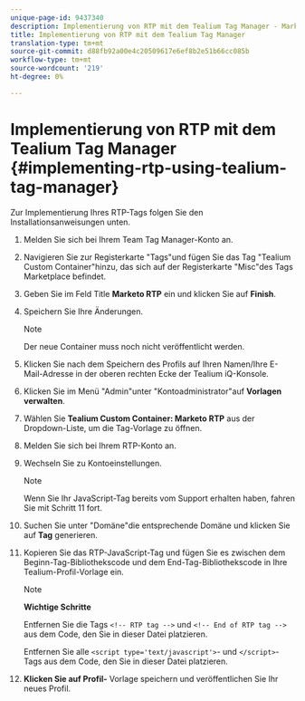 ```yaml
---
unique-page-id: 9437340
description: Implementierung von RTP mit dem Tealium Tag Manager - MarketingTo Docs - Produktdokumentation
title: Implementierung von RTP mit dem Tealium Tag Manager
translation-type: tm+mt
source-git-commit: d88fb92a00e4c20509617e6ef8b2e51b66cc085b
workflow-type: tm+mt
source-wordcount: '219'
ht-degree: 0%

---
```



# Implementierung von RTP mit dem Tealium Tag Manager {#implementing-rtp-using-tealium-tag-manager}

Zur Implementierung Ihres RTP-Tags folgen Sie den Installationsanweisungen unten.

1. Melden Sie sich bei Ihrem Team Tag Manager-Konto an.
1. Navigieren Sie zur Registerkarte &quot;Tags&quot;und fügen Sie das Tag &quot;Tealium Custom Container&quot;hinzu, das sich auf der Registerkarte &quot;Misc&quot;des Tags Marketplace befindet.
1. Geben Sie im Feld Title **Marketo RTP** ein und klicken Sie auf **Finish**.
1. Speichern Sie Ihre Änderungen.

   >[!NOTE]
   >
   >Der neue Container muss noch nicht veröffentlicht werden.

1. Klicken Sie nach dem Speichern des Profils auf Ihren Namen/Ihre E-Mail-Adresse in der oberen rechten Ecke der Tealium iQ-Konsole.
1. Klicken Sie im Menü &quot;Admin&quot;unter &quot;Kontoadministrator&quot;auf **Vorlagen verwalten**.
1. Wählen Sie **Tealium Custom Container: Marketo RTP** aus der Dropdown-Liste, um die Tag-Vorlage zu öffnen.
1. Melden Sie sich bei Ihrem RTP-Konto an.
1. Wechseln Sie zu Kontoeinstellungen.

   >[!NOTE]
   >
   >Wenn Sie Ihr JavaScript-Tag bereits vom Support erhalten haben, fahren Sie mit Schritt 11 fort.

1. Suchen Sie unter &quot;Domäne&quot;die entsprechende Domäne und klicken Sie auf **Tag** generieren.
1. Kopieren Sie das RTP-JavaScript-Tag und fügen Sie es zwischen dem Beginn-Tag-Bibliothekscode und dem End-Tag-Bibliothekscode in Ihre Tealium-Profil-Vorlage ein.

   >[!NOTE]
   >
   >**Wichtige Schritte**
   >
   >Entfernen Sie die Tags `<!-- RTP tag -->` und `<!-- End of RTP tag -->` aus dem Code, den Sie in dieser Datei platzieren.
   >
   >Entfernen Sie alle `<script type='text/javascript'>`- und `</script>`-Tags aus dem Code, den Sie in dieser Datei platzieren.

1. **Klicken Sie auf Profil-** Vorlage speichern und veröffentlichen Sie Ihr neues Profil.

